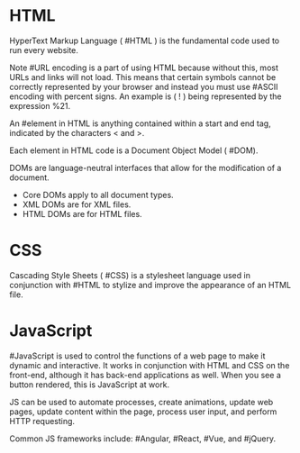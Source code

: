 # HTML

HyperText Markup Language ( #HTML ) is the fundamental code used to run every website.

Note #URL encoding is a part of using HTML because without this, most URLs and links will not load. This means that certain symbols cannot be correctly represented by your browser and instead you must use #ASCII encoding with percent signs. An example is ( ! ) being represented by the expression %21.

An #element in HTML is anything contained within a start and end tag, indicated by the characters < and >. 

Each element in HTML code is a Document Object Model ( #DOM).

DOMs are language-neutral interfaces that allow for the modification of a document.

- Core DOMs apply to all document types.
- XML DOMs are for XML files.
- HTML DOMs are for HTML files.

# CSS

Cascading Style Sheets ( #CSS) is a stylesheet language used in conjunction with #HTML to stylize and improve the appearance of an HTML file.

# JavaScript

#JavaScript is used to control the functions of a web page to make it dynamic and interactive. It works in conjunction with HTML and CSS on the front-end, although it has back-end applications as well. When you see a button rendered, this is JavaScript at work. 

JS can be used to automate processes, create animations, update web pages, update content within the page, process user input, and perform HTTP requesting.

Common JS frameworks include: #Angular, #React, #Vue, and #jQuery.